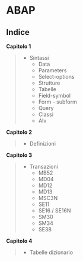 <h1>ABAP</h1>
<b><h2>Indice</h2></b>

<b>Capitolo 1</b>
>- Sintassi
>    - Data
>    - Parameters
>    - Select-options
>    - Strutture
>    - Tabelle
>    - Field-symbol
>    - Form - subform
>    - Query
>    - Classi
>    - Alv

<b>Capitolo 2</b>
>- Definizioni

<b>Capitolo 3</b>
>- Transazioni
>    - MB52
>    - MD04
>    - MD12
>    - MD13
>    - MSC3N
>    - SE11
>    - SE16 / SE16N
>    - SM30
>    - SM34
>    - SE38

<b>Capitolo 4</b>
>- Tabelle dizionario
  
